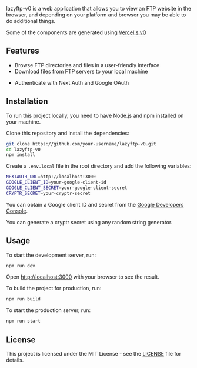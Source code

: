 lazyftp-v0 is a web application that allows you to view an FTP website in the browser, and depending on your platform and browser you may be able to do additional things.

Some of the components are generated using [Vercel's v0](https://vercel.com/v0)

## Features

- Browse FTP directories and files in a user-friendly interface
- Download files from FTP servers to your local machine
<!-- - Upload files from your local machine to FTP servers (requires Chrome or Firefox) -->
<!-- - Delete files from FTP servers (requires Chrome or Firefox) -->
<!-- - Create new directories on FTP servers (requires Chrome or Firefox) -->
<!-- - Rename files and directories on FTP servers (requires Chrome or Firefox) -->
<!-- - Securely store your FTP credentials using cryptr -->
- Authenticate with Next Auth and Google OAuth

## Installation

To run this project locally, you need to have Node.js and npm installed on your machine.

Clone this repository and install the dependencies:

```bash
git clone https://github.com/your-username/lazyftp-v0.git
cd lazyftp-v0
npm install
```

Create a `.env.local` file in the root directory and add the following variables:

```bash
NEXTAUTH_URL=http://localhost:3000
GOOGLE_CLIENT_ID=your-google-client-id
GOOGLE_CLIENT_SECRET=your-google-client-secret
CRYPTR_SECRET=your-cryptr-secret
```

You can obtain a Google client ID and secret from the [Google Developers Console](https://console.developers.google.com/).

You can generate a cryptr secret using any random string generator.

## Usage

To start the development server, run:

```bash
npm run dev
```

Open [http://localhost:3000](http://localhost:3000) with your browser to see the result.

To build the project for production, run:

```bash
npm run build
```

To start the production server, run:

```bash
npm run start
```

## License

This project is licensed under the MIT License - see the [LICENSE](LICENSE) file for details.